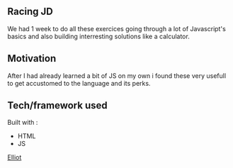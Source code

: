 ## Racing JD

We had 1 week to do all these exercices going through a lot of Javascript's basics and also building interresting solutions like a calculator.

## Motivation

After I had already learned a bit of JS on my own i found these very usefull to get accustomed to the language and its perks.

## Tech/framework used

Built with :

- HTML
- JS

[Elliot](https://www.linkedin.com/in/elliot-garnero/)
